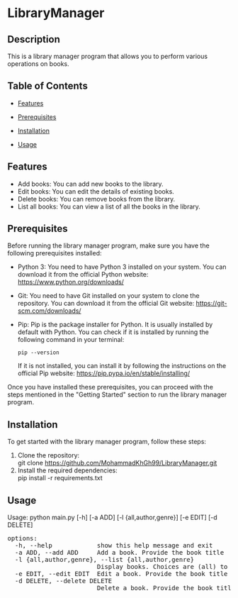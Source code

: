 # LibraryManager

## Description

This is a library manager program that allows you to perform various operations on books.

## Table of Contents

- [Features](#Features)

- [Prerequisites](#Prerequisites)

- [Installation](#Installation)

- [Usage](#Usage)

## Features

- Add books: You can add new books to the library.
- Edit books: You can edit the details of existing books.
- Delete books: You can remove books from the library.
- List all books: You can view a list of all the books in the library.

## Prerequisites

Before running the library manager program, make sure you have the following prerequisites installed:

- Python 3: You need to have Python 3 installed on your system. You can download it from the official Python website: https://www.python.org/downloads/

- Git: You need to have Git installed on your system to clone the repository. You can download it from the official Git website: https://git-scm.com/downloads/

- Pip: Pip is the package installer for Python. It is usually installed by default with Python. You can check if it is installed by running the following command in your terminal:

    ```
    pip --version
    ```

    If it is not installed, you can install it by following the instructions on the official Pip website: https://pip.pypa.io/en/stable/installing/

Once you have installed these prerequisites, you can proceed with the steps mentioned in the "Getting Started" section to run the library manager program.

## Installation

To get started with the library manager program, follow these steps:

1. Clone the repository:<br>
git clone https://github.com/MohammadKhGh99/LibraryManager.git
2. Install the required dependencies:<br>
pip install -r requirements.txt

## Usage

Usage: python main.py [-h] [-a ADD] [-l {all,author,genre}] [-e EDIT] [-d DELETE]

<pre>
options:
  -h, --help            show this help message and exit
  -a ADD, --add ADD     Add a book. Provide the book title
  -l {all,author,genre}, --list {all,author,genre}
                        Display books. Choices are (all) to show all books, (author) by author name and (genre) by genre
  -e EDIT, --edit EDIT  Edit a book. Provide the book title
  -d DELETE, --delete DELETE
                        Delete a book. Provide the book title
</pre>